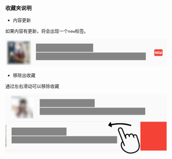 ### 收藏夹说明

- 内容更新

如果内容有更新，将会出现一个`new`标签。

![new](new.png)

- 移除出收藏

通过左右滑动可以移除收藏

![remove](remove.png)